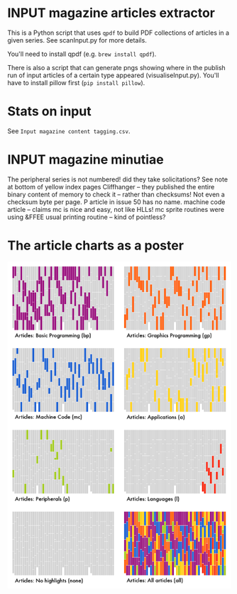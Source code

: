 # INPUT magazine articles extractor

This is a Python script that uses `qpdf` to build PDF collections of articles in a given series. See scanInput.py for more details.

You'll need to install qpdf (e.g. `brew install qpdf`).

There is also a script that can generate pngs showing where in the publish run of input articles of a certain type appeared (visualiseInput.py).
You'll have to install pillow first (`pip install pillow`).

# Stats on input

See `Input magazine content tagging.csv`.

# INPUT magazine minutiae

The peripheral series is not numbered!
did they take solicitations? See note at bottom of yellow index pages
Cliffhanger – they published the entire binary content of memory to check it – rather than checksums! Not even a checksum byte per page.
P article in issue 50 has no name.
machine code article – claims mc is nice and easy,  not like HLLs!
mc sprite routines were using &FFEE usual printing routine – kind of pointless?

# The article charts as a poster

![INPUT magazine article coverage as a poster](inputChart-poster.png)
